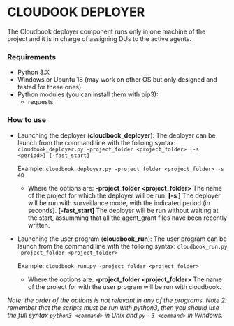 # CLOUDOOK DEPLOYER

The Cloudbook deployer component runs only in one machine of the project and it is in charge of assigning DUs to the active agents.


### Requirements

* Python 3.X
* Windows or Ubuntu 18 (may work on other OS but only designed and tested for these ones)
* Python modules (you can install them with pip3):
	- requests


### How to use

* Launching the deployer (**cloudbook_deployer**):
	The deployer can be launch from the command line with the folloing syntax:
	`cloudbook_deployer.py -project_folder <project_folder> [-s <period>] [-fast_start]`

	Example: `cloudbook_deployer.py -project_folder <project_folder> -s 40`

	* Where the options are:
		**-project_folder <project_folder>**    The name of the project for which the deployer will be run.
		**[-s <period>]**                       The deployer will be run with surveillance mode, with the indicated period (in seconds).
		**[-fast_start]**                       The deployer will be run without waiting at the start, assumming that all the agent_grant files have been recently written.


* Launching the user program (**cloudbook_run**):
	The user program can be launch from the command line with the folloing syntax:
	`cloudbook_run.py -project_folder <project_folder>`

	Example: `cloudbook_run.py -project_folder <project_folder>`

	* Where the options are:
		**-project_folder <project_folder>**    The name of the project for with the user program will be run with cloudbook.


_Note: the order of the options is not relevant in any of the programs._
_Note 2: remember that the scripts must be run with python3, then you should use the full syntax `python3 <command>` in Unix and `py -3 <command>` in Windows._
